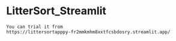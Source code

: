 # LitterSort_Streamlit

```
You can trial it from 
https://littersortapppy-fr2mmkmhm8xxtfcsbdosry.streamlit.app/
```
